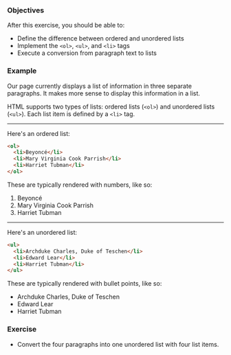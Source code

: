 ### Objectives

After this exercise, you should be able to:

- Define the difference between ordered and unordered lists
- Implement the `<ol>`, `<ul>`, and `<li>` tags
- Execute a conversion from paragraph text to lists

### Example

Our page currently displays a list of information in three separate paragraphs. It makes more sense to display this information in a list.

HTML supports two types of lists: ordered lists (`<ol>`) and unordered lists (`<ul>`). Each list item is defined by a `<li>` tag.

----

Here's an ordered list:

```html
<ol>
  <li>Beyoncé</li>
  <li>Mary Virginia Cook Parrish</li>
  <li>Harriet Tubman</li>
</ol>
```

These are typically rendered with numbers, like so:

<ol>
  <li>Beyoncé</li>
  <li>Mary Virginia Cook Parrish</li>
  <li>Harriet Tubman</li>
</ol>

----

Here's an unordered list:

```html
<ul>
  <li>Archduke Charles, Duke of Teschen</li>
  <li>Edward Lear</li>
  <li>Harriet Tubman</li>
</ul>
```

These are typically rendered with bullet points, like so:

<ul>
  <li>Archduke Charles, Duke of Teschen</li>
  <li>Edward Lear</li>
  <li>Harriet Tubman</li>
</ul>

### Exercise

- Convert the four paragraphs into one unordered list with four list items.

